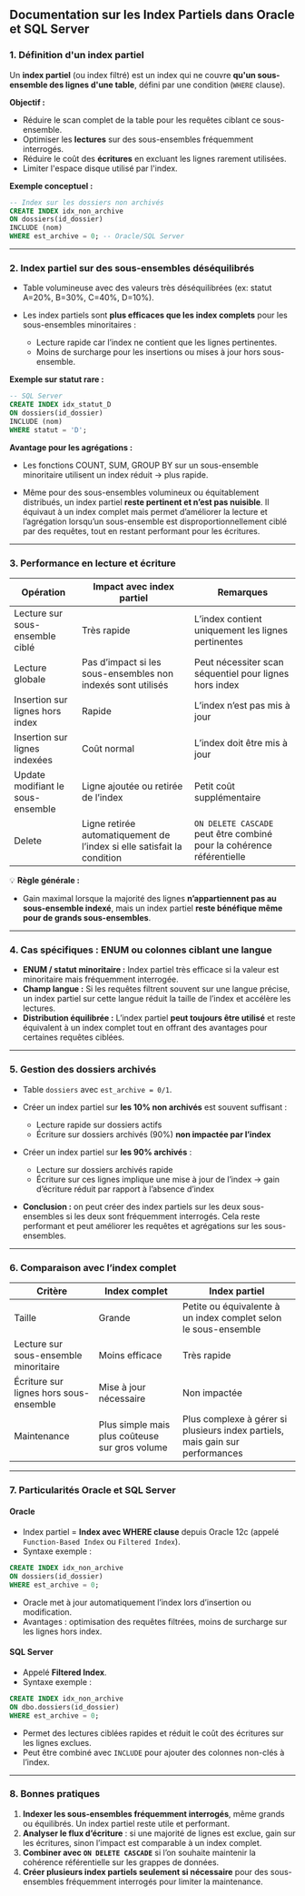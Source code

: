 ## Documentation sur les Index Partiels dans Oracle et SQL Server

### 1. Définition d'un index partiel

Un **index partiel** (ou index filtré) est un index qui ne couvre **qu'un sous-ensemble des lignes d'une table**, défini par une condition (`WHERE` clause).

**Objectif :**

- Réduire le scan complet de la table pour les requêtes ciblant ce sous-ensemble.
- Optimiser les **lectures** sur des sous-ensembles fréquemment interrogés.
- Réduire le coût des **écritures** en excluant les lignes rarement utilisées.
- Limiter l'espace disque utilisé par l'index.

**Exemple conceptuel :**

```sql
-- Index sur les dossiers non archivés
CREATE INDEX idx_non_archive
ON dossiers(id_dossier)
INCLUDE (nom)
WHERE est_archive = 0; -- Oracle/SQL Server
```

---

### 2. Index partiel sur des sous-ensembles déséquilibrés

- Table volumineuse avec des valeurs très déséquilibrées (ex: statut A=20%, B=30%, C=40%, D=10%).
- Les index partiels sont **plus efficaces que les index complets** pour les sous-ensembles minoritaires :

  - Lecture rapide car l’index ne contient que les lignes pertinentes.
  - Moins de surcharge pour les insertions ou mises à jour hors sous-ensemble.

**Exemple sur statut rare :**

```sql
-- SQL Server
CREATE INDEX idx_statut_D
ON dossiers(id_dossier)
INCLUDE (nom)
WHERE statut = 'D';
```

**Avantage pour les agrégations :**

- Les fonctions COUNT, SUM, GROUP BY sur un sous-ensemble minoritaire utilisent un index réduit → plus rapide.

- Même pour des sous-ensembles volumineux ou équitablement distribués, un index partiel **reste pertinent et n’est pas nuisible**. Il équivaut à un index complet mais permet d’améliorer la lecture et l’agrégation lorsqu’un sous-ensemble est disproportionnellement ciblé par des requêtes, tout en restant performant pour les écritures.

---

### 3. Performance en lecture et écriture

| Opération                         | Impact avec index partiel                                               | Remarques                                                             |
| --------------------------------- | ----------------------------------------------------------------------- | --------------------------------------------------------------------- |
| Lecture sur sous-ensemble ciblé   | Très rapide                                                             | L’index contient uniquement les lignes pertinentes                    |
| Lecture globale                   | Pas d’impact si les sous-ensembles non indexés sont utilisés            | Peut nécessiter scan séquentiel pour lignes hors index                |
| Insertion sur lignes hors index   | Rapide                                                                  | L’index n’est pas mis à jour                                          |
| Insertion sur lignes indexées     | Coût normal                                                             | L’index doit être mis à jour                                          |
| Update modifiant le sous-ensemble | Ligne ajoutée ou retirée de l’index                                     | Petit coût supplémentaire                                             |
| Delete                            | Ligne retirée automatiquement de l’index si elle satisfait la condition | `ON DELETE CASCADE` peut être combiné pour la cohérence référentielle |

💡 **Règle générale :**

- Gain maximal lorsque la majorité des lignes **n’appartiennent pas au sous-ensemble indexé**, mais un index partiel **reste bénéfique même pour de grands sous-ensembles**.

---

### 4. Cas spécifiques : ENUM ou colonnes ciblant une langue

- **ENUM / statut minoritaire :** Index partiel très efficace si la valeur est minoritaire mais fréquemment interrogée.
- **Champ langue :** Si les requêtes filtrent souvent sur une langue précise, un index partiel sur cette langue réduit la taille de l’index et accélère les lectures.
- **Distribution équilibrée :** L’index partiel **peut toujours être utilisé** et reste équivalent à un index complet tout en offrant des avantages pour certaines requêtes ciblées.

---

### 5. Gestion des dossiers archivés

- Table `dossiers` avec `est_archive = 0/1`.
- Créer un index partiel sur **les 10% non archivés** est souvent suffisant :

  - Lecture rapide sur dossiers actifs
  - Écriture sur dossiers archivés (90%) **non impactée par l’index**

- Créer un index partiel sur **les 90% archivés** :

  - Lecture sur dossiers archivés rapide
  - Écriture sur ces lignes implique une mise à jour de l’index → gain d’écriture réduit par rapport à l’absence d’index

- **Conclusion :** on peut créer des index partiels sur les deux sous-ensembles si les deux sont fréquemment interrogés. Cela reste performant et peut améliorer les requêtes et agrégations sur les sous-ensembles.

---

### 6. Comparaison avec l’index complet

| Critère                                | Index complet                                  | Index partiel                                                                 |
| -------------------------------------- | ---------------------------------------------- | ----------------------------------------------------------------------------- |
| Taille                                 | Grande                                         | Petite ou équivalente à un index complet selon le sous-ensemble               |
| Lecture sur sous-ensemble minoritaire  | Moins efficace                                 | Très rapide                                                                   |
| Écriture sur lignes hors sous-ensemble | Mise à jour nécessaire                         | Non impactée                                                                  |
| Maintenance                            | Plus simple mais plus coûteuse sur gros volume | Plus complexe à gérer si plusieurs index partiels, mais gain sur performances |

---

### 7. Particularités Oracle et SQL Server

#### Oracle

- Index partiel = **Index avec WHERE clause** depuis Oracle 12c (appelé `Function-Based Index` ou `Filtered Index`).
- Syntaxe exemple :

```sql
CREATE INDEX idx_non_archive
ON dossiers(id_dossier)
WHERE est_archive = 0;
```

- Oracle met à jour automatiquement l’index lors d’insertion ou modification.
- Avantages : optimisation des requêtes filtrées, moins de surcharge sur les lignes hors index.

#### SQL Server

- Appelé **Filtered Index**.
- Syntaxe exemple :

```sql
CREATE INDEX idx_non_archive
ON dbo.dossiers(id_dossier)
WHERE est_archive = 0;
```

- Permet des lectures ciblées rapides et réduit le coût des écritures sur les lignes exclues.
- Peut être combiné avec `INCLUDE` pour ajouter des colonnes non-clés à l’index.

---

### 8. Bonnes pratiques

1. **Indexer les sous-ensembles fréquemment interrogés**, même grands ou équilibrés. Un index partiel reste utile et performant.
2. **Analyser le flux d’écriture** : si une majorité de lignes est exclue, gain sur les écritures, sinon l’impact est comparable à un index complet.
3. **Combiner avec `ON DELETE CASCADE`** si l’on souhaite maintenir la cohérence référentielle sur les grappes de données.
4. **Créer plusieurs index partiels seulement si nécessaire** pour des sous-ensembles fréquemment interrogés pour limiter la maintenance.
